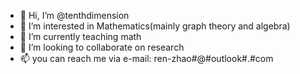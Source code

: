 - 👋 Hi, I’m @tenthdimension
- 👀 I’m interested in Mathematics(mainly graph theory and algebra)
- 🌱 I’m currently teaching math
- 💞️ I’m looking to collaborate on research
- 📫 you can reach me via e-mail: ren-zhao#@#outlook#.#com

<!---
tenthdimension/tenthdimension is a ✨ special ✨ repository because its `README.md` (this file) appears on your GitHub profile.
You can click the Preview link to take a look at your changes.
--->
